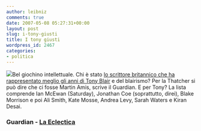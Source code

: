 ```yaml
---
author: leibniz
comments: true
date: 2007-05-08 05:27:31+00:00
layout: post
slug: i-tony-giusti
title: I tony giusti
wordpress_id: 2467
categories:
- politica
---
```


![](http://www.laeclectica.com/images/blaircode.jpg)Bel giochino intellettuale. Chi è stato [lo scrittore britannico che ha rappresentato meglio gli anni di Tony Blair](http://www.guardian.co.uk/commentisfree/story/0,,2074305,00.html) e del blairismo? Per la Thatcher si può dire che ci fosse Martin Amis, scrive il Guardian. E per Tony? La lista comprende Ian McEwan (Saturday), Jonathan Coe (soprattutto, direi), Blake Morrison e poi Ali Smith, Kate Mosse, Andrea Levy, Sarah Waters e Kiran Desai.


### Guardian - [La Eclectica](http://www.laeclectica.com/election/es.cgi)
